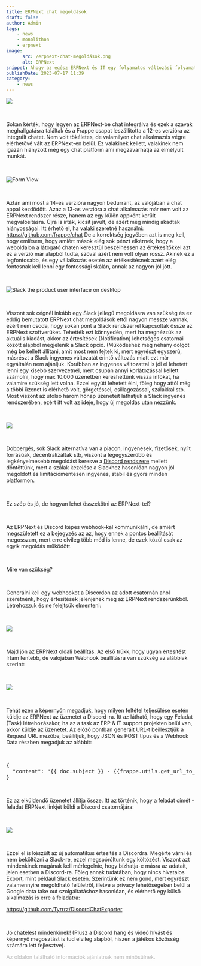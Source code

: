 ```yaml
---
title: ERPNext chat megoldások
draft: false
author: Admin
tags:
    - news
    - monolithon
    - erpnext
image:
      src: /erpnext-chat-megoldások.png
      alt: ERPNext
snippet: Ahogy az egész ERPNext és IT egy folyamatos változási folyamat, úgy az ERPNext chat alkalmazása is egy ilyen evolúciós fejlődésen ment át.
publishDate: 2023-07-17 11:39
category:
    - news
---
```


<p><img src="/6xo80eZ.png"></p><p><br></p><p>Sokan kérték, hogy legyen az ERPNext-be chat integrálva és ezek a szavak meghallgatásra találtak és a Frappe csapat leszállította a 12-es verzióra az integrált chatet. Nem volt tökéletes, de valamilyen chat alkalmazás végre elérhetővé vált az ERPNext-en belül. Ez valakinek kellett, valakinek nem igazán hiányzott még egy chat platform ami megzavarhatja az elmélyült munkát.</p><p><br></p><p><img src="https://github.com/frappe/chat/raw/main/.github/images/guest-form-fill.gif" alt="Form View"></p><p><br></p><p>Aztán ami most a 14-es verzióra nagyon bedurrant, az valójában a chat appal kezdődött.&nbsp;Azaz a 13-as verzióra a chat alkalmazás már nem volt az ERPNext rendszer része, hanem az egy külön appként került megvalósításra. Újra is írták, kicsit javult, de azért még mindig akadtak hiányosságai. Itt érhető el, ha valaki szeretné használni: <a href="https://github.com/frappe/chat" rel="noopener noreferrer">https://github.com/frappe/chat</a> De a korrektség jegyében azt is meg kell, hogy említsem, hogy amiért mások elég sok pénzt elkérnek, hogy a weboldalon a látogató chaten keresztül beszélhessen az értékesítőkkel azt ez a verzió már alapból tudta, szóval azért nem volt olyan rossz. Akinek ez a legfontosabb, és egy vállalkozás esetén az értékesítésnek azért elég fontosnak kell lenni egy fontossági skálán, annak az nagyon jól jött.</p><p><br></p><p><img src="https://a.slack-edge.com/37877b/marketing/img/features/hero/v3/hero-full-ui.jpg" alt="Slack the product user interface on desktop"></p><p><br></p><p>Viszont sok cégnél inkább egy Slack jellegű megoldásra van szükség és ez eddig bemutatott ERPNext chat megoldások ettől nagyon messze vannak, ezért nem csoda, hogy sokan pont a Slack rendszerrel kapcsolták össze az ERPNext szoftverüket. Tehették ezt könnyedén, mert ha megnézzük az aktuális kiadást, akkor az értesítések (Notification) lehetséges csatornái között alapból megjelenik a Slack opció. (Működéshez még néhány dolgot még be kellett állítani, amit most nem fejtek ki, mert egyrészt egyszerű, másrészt a Slack ingyenes változatát érintő változás miatt ezt már egyáltalán nem ajánljuk. Korábban az ingyenes változattal is jól el lehetett lenni egy kisebb szervezetnél, mert csupán annyi korlátozással kellett számolni, hogy max 10.000 üzenetben kereshettünk vissza infókat, ha valamire szükség lett volna. Ezzel együtt lehetett élni, főleg hogy attól még a többi üzenet is elérhető volt, görgetéssel, csillagozással, szálakkal stb. Most viszont az utolsó három hónap üzeneteit láthatjuk a Slack ingyenes rendszerében, ezért itt volt az ideje, hogy új megoldás után nézzünk.</p><p><br></p><p><img src="/NwliPMB.png"></p><p><br></p><p>Dobpergés, sok Slack alternatíva van a piacon, ingyenesek, fizetősek, nyílt forrásúak, decentralizáltak stb, viszont a legegyszerűbb és legkényelmesebb megoldást keresve a <a href="https://discord.com/register" rel="noopener noreferrer">Discord rendszere</a> mellett döntöttünk, mert a szálak kezelése a Slackhez hasonlóan nagyon jól megoldott és limitációmentesen ingyenes, stabil és gyors minden platformon.</p><p><br></p><p>Ez szép és jó, de hogyan lehet összekötni az ERPNext-tel?</p><p><br></p><p>Az ERPNext és Discord képes webhook-kal kommunikálni, de amiért megszületett ez a bejegyzés az az, hogy ennek a pontos beállítását megosszam, mert erre elvileg több mód is lenne, de ezek közül csak az egyik megoldás működött.</p><p><br></p><p>Mire van szükség?</p><p><br></p><p>Generálni kell egy webhookot a Discordon az adott csatornán ahol szeretnénk, hogy értesítések jelenjenek meg az ERPNext rendszerünkből. Létrehozzuk és ne felejtsük elmenteni:</p><p><br></p><p><img src="/1FceOy6.png"></p><p><br></p><p>Majd jön az ERPNext oldali beállítás. Az első trükk, hogy ugyan értesítést írtam fentebb, de valójában Webhook beállításra van szükség az alábbiak szerint:</p><p><br></p><p><img src="/uGa4xWC.png"></p><p><br></p><p>Tehát ezen a képernyőn megadjuk, hogy milyen feltétel teljesülése esetén küldje az ERPNext az üzenetet a Discord-ra. Itt az látható, hogy egy Feladat (Task) létrehozásakor, ha az a task az ERP &amp; IT support projekten belül van, akkor küldje az üzenetet. Az előző pontban generált URL-t beillesztjük a Request URL mezőbe, beállítjuk, hogy JSON és POST típus és a Webhook Data részben megadjuk az alábbit:</p><p><br></p><pre class="ql-code-block-container" spellcheck="false"><div class="ql-code-block" data-language="plain">{</div><div class="ql-code-block" data-language="plain"> &nbsp;"content": "{{ doc.subject }} - {{frappe.utils.get_url_to_form(doc.doctype, doc.name)}}"</div><div class="ql-code-block" data-language="plain">}</div></pre><p><br></p><p>Ez az elküldendő üzenetet állítja össze. Itt az történik, hogy a feladat címét - feladat ERPNext linkjét küldi a Discord csatornájára:</p><p><br></p><p><img src="/R4HbKxx.png"></p><p><br></p><p>Ezzel el is készült az új automatikus értesítés a Discordra. Megérte várni és nem beköltözni a Slack-re, ezzel megspóróltunk egy költözést. Viszont azt mindenkinek magának kell mérlegelnie, hogy bízhatja-e másra az adatait, jelen esetben a Discord-ra. Főleg annak tudatában, hogy nincs hivatalos Export, mint például Slack esetén. Szerintünk ez nem gond, mert egyrészt valamennyire megoldható felületről, illetve a privacy lehetőségeken belül a Google data take out szolgáltatáshoz hasonlóan, és elérhető egy külső alkalmazás is erre a feladatra:</p><p><a href="https://github.com/Tyrrrz/DiscordChatExporter" rel="noopener noreferrer">https://github.com/Tyrrrz/DiscordChatExporter</a></p><p><br></p><p>Jó chatelést mindenkinek! (Plusz a Discord hang és videó hívást és képernyő megosztást is tud elvileg alapból, hiszen a játékos közösség számára lett fejlesztve).</p>

<p><span style="color: rgb(187, 187, 187);">Az oldalon található információk ajánlatnak nem minősülnek. </span></p>

